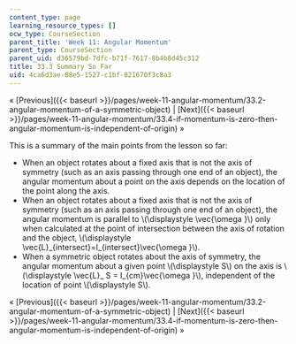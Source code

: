 ```yaml
---
content_type: page
learning_resource_types: []
ocw_type: CourseSection
parent_title: 'Week 11: Angular Momentum'
parent_type: CourseSection
parent_uid: d36579bd-7dfc-b71f-7617-8b4b8d45c312
title: 33.3 Summary So Far
uid: 4ca6d3ae-08e5-1527-c1bf-821670f3c8a3
---
```


« [Previous]({{< baseurl >}}/pages/week-11-angular-momentum/33.2-angular-momentum-of-a-symmetric-object) | [Next]({{< baseurl >}}/pages/week-11-angular-momentum/33.4-if-momentum-is-zero-then-angular-momentum-is-independent-of-origin) »

This is a summary of the main points from the lesson so far:

*   When an object rotates about a fixed axis that is not the axis of symmetry (such as an axis passing through one end of an object), the angular momentum about a point on the axis depends on the location of the point along the axis.
*   When an object rotates about a fixed axis that is not the axis of symmetry (such as an axis passing through one end of an object), the angular momentum is parallel to \\(\\displaystyle \\vec{\\omega }\\) only when calculated at the point of intersection between the axis of rotation and the object, \\(\\displaystyle \\vec{L}\_{intersect}=I\_{intersect}\\vec{\\omega }\\).
*   When a symmetric object rotates about the axis of symmetry, the angular momentum about a given point \\(\\displaystyle S\\) on the axis is \\(\\displaystyle \\vec{L}\_ S = I\_{cm}\\vec{\\omega }\\), independent of the location of point \\(\\displaystyle S\\).

« [Previous]({{< baseurl >}}/pages/week-11-angular-momentum/33.2-angular-momentum-of-a-symmetric-object) | [Next]({{< baseurl >}}/pages/week-11-angular-momentum/33.4-if-momentum-is-zero-then-angular-momentum-is-independent-of-origin) »